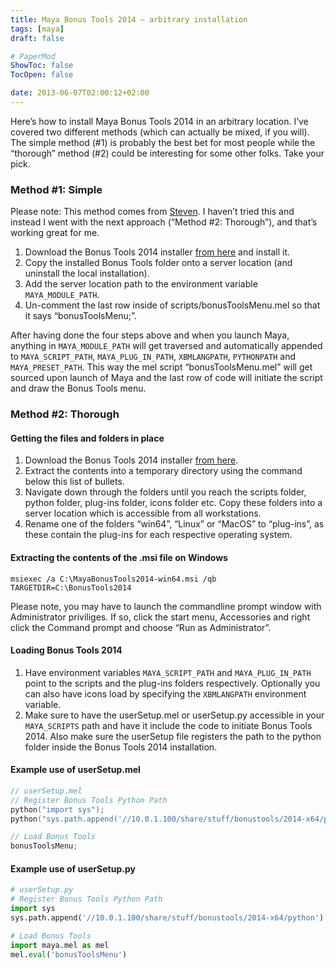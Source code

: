 ```yaml
---
title: Maya Bonus Tools 2014 – arbitrary installation
tags: [maya]
draft: false

# PaperMod
ShowToc: false
TocOpen: false

date: 2013-06-07T02:00:12+02:00
---
```


Here’s how to install Maya Bonus Tools 2014 in an arbitrary location. I’ve covered two different methods (which can actually be mixed, if you will). The simple method (#1) is probably the best bet for most people while the “thorough” method (#2) could be interesting for some other folks. Take your pick.

### Method #1: Simple

Please note: This method comes from [Steven](http://area.autodesk.com/blogs/stevenr/bonustools). I haven’t tried this and instead I went with the next approach (“Method #2: Thorough”), and that’s working great for me.

1. Download the Bonus Tools 2014 installer [from here](https://apps.autodesk.com/MAYA/Detail/Index?id=appstore.exchange.autodesk.com:autodeskmayabonustools2014:en) and install it.
2. Copy the installed Bonus Tools folder onto a server location (and uninstall the local installation).
3. Add the server location path to the environment variable `MAYA_MODULE_PATH`.
4. Un-comment the last row inside of scripts/bonusToolsMenu.mel so that it says “bonusToolsMenu;”.

After having done the four steps above and when you launch Maya, anything in `MAYA_MODULE_PATH` will get traversed and automatically appended to `MAYA_SCRIPT_PATH`, `MAYA_PLUG_IN_PATH`, `XBMLANGPATH`, `PYTHONPATH` and `MAYA_PRESET_PATH`. This way the mel script “bonusToolsMenu.mel” will get sourced upon launch of Maya and the last row of code will initiate the script and draw the Bonus Tools menu.

### Method #2: Thorough

#### Getting the files and folders in place

1. Download the Bonus Tools 2014 installer [from here](https://apps.autodesk.com/MAYA/Detail/Index?id=appstore.exchange.autodesk.com:autodeskmayabonustools2014:en).
2. Extract the contents into a temporary directory using the command below this list of bullets.
3. Navigate down through the folders until you reach the scripts folder, python folder, plug-ins folder, icons folder etc. Copy these folders into a server location which is accessible from all workstations.
4. Rename one of the folders “win64”, “Linux” or “MacOS” to “plug-ins”, as these contain the plug-ins for each respective operating system.


#### Extracting the contents of the .msi file on Windows

    msiexec /a C:\MayaBonusTools2014-win64.msi /qb TARGETDIR=C:\BonusTools2014

Please note, you may have to launch the commandline prompt window with Administrator priviliges. If so, click the start menu, Accessories and right click the Command prompt and choose “Run as Administrator”.

#### Loading Bonus Tools 2014

1. Have environment variables `MAYA_SCRIPT_PATH` and `MAYA_PLUG_IN_PATH` point to the scripts and the plug-ins folders respectively. Optionally you can also have icons load by specifying the `XBMLANGPATH` environment variable.
2. Make sure to have the userSetup.mel or userSetup.py accessible in your `MAYA_SCRIPTS` path and have it include the code to initiate Bonus Tools 2014. Also make sure the userSetup file registers the path to the python folder inside the Bonus Tools 2014 installation.

#### Example use of userSetup.mel

```c
// userSetup.mel
// Register Bonus Tools Python Path
python("import sys");
python("sys.path.append('//10.0.1.100/share/stuff/bonustools/2014-x64/python')");

// Load Bonus Tools
bonusToolsMenu;
```

#### Example use of userSetup.py

```python
# userSetup.py
# Register Bonus Tools Python Path
import sys
sys.path.append('//10.0.1.100/share/stuff/bonustools/2014-x64/python')

# Load Bonus Tools
import maya.mel as mel
mel.eval('bonusToolsMenu')
```
